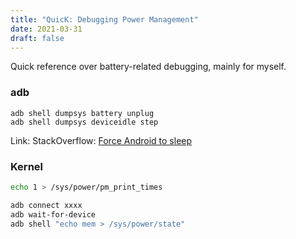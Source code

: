 ```yaml
---
title: "QuicK: Debugging Power Management"
date: 2021-03-31
draft: false
---
```


Quick reference over battery-related debugging, mainly for myself.

### adb

```
adb shell dumpsys battery unplug
adb shell dumpsys deviceidle step
```

Link: StackOverflow: [Force Android to sleep](https://stackoverflow.com/questions/3417308/force-an-android-phone-to-sleep-in-order-to-test)

### Kernel

```sh
echo 1 > /sys/power/pm_print_times
```

```sh
adb connect xxxx
adb wait-for-device
adb shell "echo mem > /sys/power/state"
```
